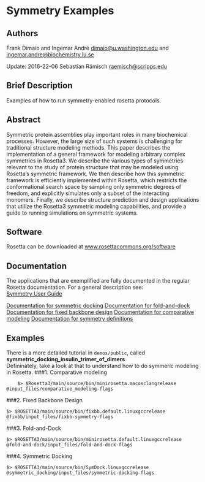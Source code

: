 # Symmetry Examples
## Authors
Frank Dimaio and Ingemar André
dimaio@u.washington.edu and ingemar.andre@biochemistry.lu.se

Update: 2016-22-06 
Sebastian Rämisch
raemisch@scripps.edu

## Brief Description
Examples of how to run symmetry-enabled rosetta protocols.

## Abstract

Symmetric protein assemblies play important roles in many biochemical processes. However, the large size of such systems is challenging for traditional structure modeling methods. This paper describes the implementation of a general framework for modeling arbitrary complex symmetries in Rosetta3.  We describe the various types of symmetries relevant to the study of protein structure that may be modeled using Rosetta’s symmetric framework.  We then describe how this symmetric framework is efficiently implemented within Rosetta, which restricts the conformational search space by sampling only symmetric degrees of freedom, and explicitly simulates only a subset of the interacting monomers.  Finally, we describe structure prediction and design applications that utilize the Rosetta3 symmetric modeling capabilities, and provide a guide to running simulations on symmetric systems.

## Software

Rosetta can be downloaded at www.rosettacommons.org/software

## Documentation

The applications that are exemplified are fully documented in the regular Rosetta documentation. For a general description see:  
[Symmetry User Guide](https://www.rosettacommons.org/docs/wiki/rosetta_basics/structural_concepts/symmetry)

[Documentation for symmetric docking](https://www.rosettacommons.org/docs/wiki/application_documentation/docking/sym-dock)
[Documentation for fold-and-dock](https://www.rosettacommons.org/docs/wiki/application_documentation/structure_prediction/fold-and-dock)
[Documentation for fixed backbone design](https://www.rosettacommons.org/docs/wiki/application_documentation/design/fixbb)
[Documentation for comparative modeling](https://www.rosettacommons.org/docs/wiki/application_documentation/structure_prediction/RosettaCM)
[Documentation for symmetry definitions](https://www.rosettacommons.org/docs/wiki/application_documentation/utilities/make-symmdef-file-denovo)

## Examples

There is a more detailed tutorial in `demos/public`, called **symmetric_docking_insulin_trimer_of_dimers**  
Defininately, take a look at that to understand how to do symmeric modeling in Rosetta. 
###1. Comparative modeling

```
    $> $Rosetta3/main/source/bin/minirosetta.macosclangrelease @input_files/comparative_modeling-flags
```

###2. Fixed Backbone Design

```
$> $ROSETTA3/main/source/bin/fixbb.default.linuxgccrelease @fixbb/input_files/fixbb-symmetry-flags
```

###3. Fold-and-Dock
```
$> $ROSETTA3/main/source/bin/minirosetta.default.linuxgccrelease @fold-and-dock/input_files/fold-and-dock-flags
```

###4. Symmetric Docking
```
$> $ROSETTA3/main/source/bin/SymDock.linuxgccrelease  @symmetric_docking/input_files/symmetric-docking-flags
```
